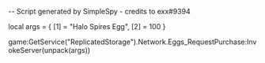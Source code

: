 -- Script generated by SimpleSpy - credits to exx#9394

local args = {
    [1] = "Halo Spires Egg",
    [2] = 100
}

game:GetService("ReplicatedStorage").Network.Eggs_RequestPurchase:InvokeServer(unpack(args))
